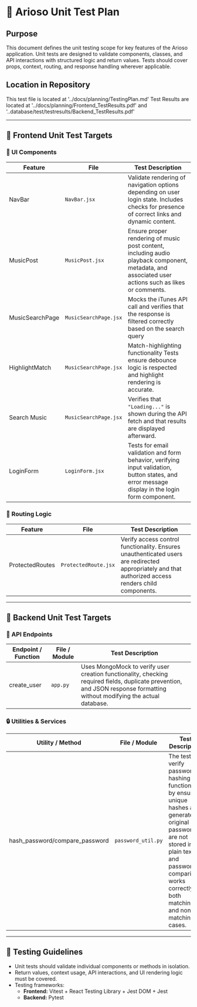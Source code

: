 # 🧪 Arioso Unit Test Plan

## Purpose  
This document defines the unit testing scope for key features of the Arioso application. Unit tests are designed to validate components, classes, and API interactions with structured logic and return values. Tests should cover props, context, routing, and response handling wherever applicable.

## Location in Repository  
This test file is located at '../docs/planning/TestingPlan.md'
Test Results are located at '../docs/planning/Frontend_TestResults.pdf' and  '..database/test/testresults/Backend_TestResults.pdf'

---

## 🎯 Frontend Unit Test Targets

### 🧩 UI Components

| Feature         | File                  | Test Description |
|-----------------|-----------------------|------------------|
| NavBar          | `NavBar.jsx`          | Validate rendering of navigation options depending on user login state. Includes checks for presence of correct links and dynamic content. |
| MusicPost       | `MusicPost.jsx`       | Ensure proper rendering of music post content, including audio playback component, metadata, and associated user actions such as likes or comments. |
| MusicSearchPage | `MusicSearchPage.jsx` |	Mocks the iTunes API call and verifies that the response is filtered correctly based on the search query
| HighlightMatch  | `MusicSearchPage.jsx` | Match-highlighting functionality Tests ensure debounce logic is respected and highlight rendering is accurate.
| Search Music    | `MusicSearchPage.jsx` | Verifies that `"Loading..."` is shown during the API fetch and that results are displayed afterward. 
| LoginForm       | `LoginForm.jsx`       | Tests for email validation and form behavior, verifying input validation, button states, and error message display in the login form component.

### 🔐 Routing Logic

| Feature         | File                | Test Description |
|-----------------|---------------------|------------------|
| ProtectedRoutes | `ProtectedRoute.jsx`| Verify access control functionality. Ensures unauthenticated users are redirected appropriately and that authorized access renders child components. |

---

## 🧩 Backend Unit Test Targets

### 📡 API Endpoints

| Endpoint / Function | File / Module       | Test Description |
|---------------------|---------------------|------------------|
| create_user          | `app.py`              | Uses MongoMock to verify user creation functionality, checking required fields, duplicate prevention, and JSON response formatting without modifying the actual database.

### 🔒 Utilities & Services

| Utility / Method     | File / Module       | Test Description |
|----------------------|---------------------|------------------|
| hash_password/compare_password| `password_util.py` | The tests verify password hashing functionality by ensuring unique hashes are generated, original passwords are not stored in plain text, and password comparison works correctly for both matching and non-matching cases.
---

## 🧩 Testing Guidelines

- Unit tests should validate individual components or methods in isolation.
- Return values, context usage, API interactions, and UI rendering logic must be covered.
- Testing frameworks:
  - **Frontend:** Vitest + React Testing Library + Jest DOM + Jest
  - **Backend:** Pytest 

